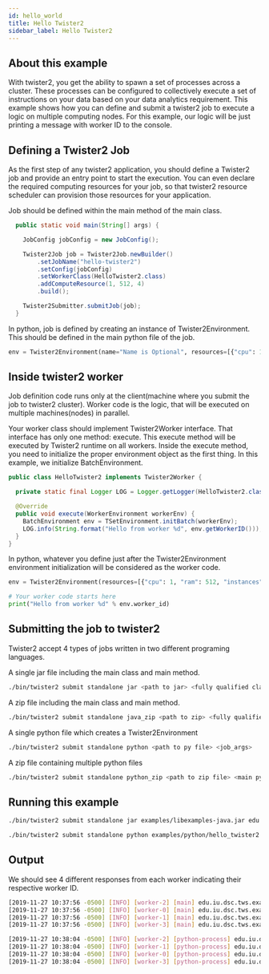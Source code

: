 ```yaml
---
id: hello_world
title: Hello Twister2
sidebar_label: Hello Twister2
---
```


## About this example

With twister2, you get the ability to spawn a set of processes across
a cluster. These processes can be configured to collectively execute a set of instructions on your data based on your data analytics requirement. This example
shows how you can define and submit a twister2 job to execute a logic on multiple computing nodes. For this example, our logic will be just printing a message with worker ID to the console.

## Defining a Twister2 Job

As the first step of any twister2 application, you should define a Twister2 job and provide an entry point to start the execution. You can even declare the required
computing resources for your job, so that twister2 resource scheduler can 
provision those resources for your application.

<!--DOCUSAURUS_CODE_TABS-->
<!--Java-->
Job should be defined within the main method of the main class.
```java
  public static void main(String[] args) {

    JobConfig jobConfig = new JobConfig();

    Twister2Job job = Twister2Job.newBuilder()
        .setJobName("hello-twister2")
        .setConfig(jobConfig)
        .setWorkerClass(HelloTwister2.class)
        .addComputeResource(1, 512, 4)
        .build();

    Twister2Submitter.submitJob(job);
  }
```

<!--Python-->
In python, job is defined by creating an instance of Twister2Environment. This should be defined in the main python file of the job.

```python
env = Twister2Environment(name="Name is Optional", resources=[{"cpu": 1, "ram": 512, "instances": 4}], config={"Config dictionary is also optional": True})
```

<!--END_DOCUSAURUS_CODE_TABS-->

## Inside twister2 worker

Job definition code runs only at the client(machine where you submit the job to twister2 cluster). Worker code is the logic, that will be executed on multiple machines(nodes) in parallel.

<!--DOCUSAURUS_CODE_TABS-->
<!--Java-->
Your worker class should implement Twister2Worker interface. That interface has only one method: execute. 
This execute method will be executed by Twister2 runtime on all workers.
Inside the execute method, you need to initialize the proper environment object as the first thing. 
In this example, we initialize BatchEnvironment. 

```java
public class HelloTwister2 implements Twister2Worker {

  private static final Logger LOG = Logger.getLogger(HelloTwister2.class.getName());

  @Override
  public void execute(WorkerEnvironment workerEnv) {
    BatchEnvironment env = TSetEnvironment.initBatch(workerEnv);
    LOG.info(String.format("Hello from worker %d", env.getWorkerID()));
  }
}
```

<!--Python-->
In python, whatever you define just after the Twister2Environment environment initialization
will be considered as the worker code.

```python
env = Twister2Environment(resources=[{"cpu": 1, "ram": 512, "instances": 4}])

# Your worker code starts here
print("Hello from worker %d" % env.worker_id)
```
<!--END_DOCUSAURUS_CODE_TABS-->

## Submitting the job to twister2

Twister2 accept 4 types of jobs written in two different programing languages.

<!--DOCUSAURUS_CODE_TABS-->
<!--Java Jar-->
A single jar file including the main class and main method.
```bash
./bin/twister2 submit standalone jar <path to jar> <fully qualified class name of main class> <job_args>
```

<!--Java Zip-->
A zip file including the main class and main method.
```bash
./bin/twister2 submit standalone java_zip <path to zip> <fully qualified class name of main class> <job_args>
```

<!--Python File-->
A single python file which creates a Twister2Environment
```bash
./bin/twister2 submit standalone python <path to py file> <job_args>
```

<!--Python Zip-->
A zip file containing multiple python files
```bash
./bin/twister2 submit standalone python_zip <path to zip file> <main python file> <job_args>
```
<!--END_DOCUSAURUS_CODE_TABS-->

## Running this example

<!--DOCUSAURUS_CODE_TABS-->
<!--Java-->
```bash
./bin/twister2 submit standalone jar examples/libexamples-java.jar edu.iu.dsc.tws.examples.tset.tutorial.simple.hello.HelloTwister2
```
<!--Python-->
```bash
./bin/twister2 submit standalone python examples/python/hello_twister2.py
```
<!--END_DOCUSAURUS_CODE_TABS-->

## Output

We should see 4 different responses from each worker indicating their respective worker ID.

<!--DOCUSAURUS_CODE_TABS-->
<!--Java-->
```bash
[2019-11-27 10:37:56 -0500] [INFO] [worker-2] [main] edu.iu.dsc.tws.examples.tset.tutorial.simple.hello.HelloTwister2: Hello from worker 2  
[2019-11-27 10:37:56 -0500] [INFO] [worker-0] [main] edu.iu.dsc.tws.examples.tset.tutorial.simple.hello.HelloTwister2: Hello from worker 0  
[2019-11-27 10:37:56 -0500] [INFO] [worker-1] [main] edu.iu.dsc.tws.examples.tset.tutorial.simple.hello.HelloTwister2: Hello from worker 1  
[2019-11-27 10:37:56 -0500] [INFO] [worker-3] [main] edu.iu.dsc.tws.examples.tset.tutorial.simple.hello.HelloTwister2: Hello from worker 3  
```
<!--Python-->
```bash
[2019-11-27 10:38:04 -0500] [INFO] [worker-2] [python-process] edu.iu.dsc.tws.python.PythonWorker: Hello from worker 2  
[2019-11-27 10:38:04 -0500] [INFO] [worker-1] [python-process] edu.iu.dsc.tws.python.PythonWorker: Hello from worker 1  
[2019-11-27 10:38:04 -0500] [INFO] [worker-0] [python-process] edu.iu.dsc.tws.python.PythonWorker: Hello from worker 0  
[2019-11-27 10:38:04 -0500] [INFO] [worker-3] [python-process] edu.iu.dsc.tws.python.PythonWorker: Hello from worker 3  
```
<!--END_DOCUSAURUS_CODE_TABS-->